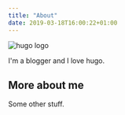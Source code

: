 ```yaml
---
title: "About"
date: 2019-03-18T16:00:22+01:00
---
```


![hugo logo](/img/hugo-logo.png)

I'm a blogger and I love hugo.

## More about me

Some other stuff.
